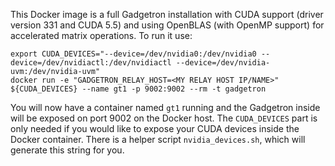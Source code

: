 This Docker image is a full Gadgetron installation with CUDA support (driver version 331 and CUDA 5.5) and using OpenBLAS (with OpenMP support) for accelerated matrix operations. To run it use:

    export CUDA_DEVICES="--device=/dev/nvidia0:/dev/nvidia0 --device=/dev/nvidiactl:/dev/nvidiactl --device=/dev/nvidia-uvm:/dev/nvidia-uvm"
    docker run -e "GADGETRON_RELAY_HOST=<MY RELAY HOST IP/NAME>"  ${CUDA_DEVICES} --name gt1 -p 9002:9002 --rm -t gadgetron

You will now have a container named `gt1` running and the Gadgetron inside will be exposed on port 9002 on the Docker host. The `CUDA_DEVICES` part is only needed if you would like to expose your CUDA devices inside the Docker container. There is a helper script `nvidia_devices.sh`, which will generate this string for you. 
